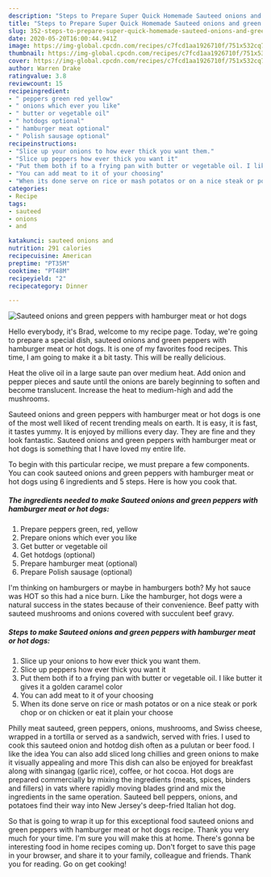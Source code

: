 ```yaml
---
description: "Steps to Prepare Super Quick Homemade Sauteed onions and green peppers with hamburger meat or hot dogs"
title: "Steps to Prepare Super Quick Homemade Sauteed onions and green peppers with hamburger meat or hot dogs"
slug: 352-steps-to-prepare-super-quick-homemade-sauteed-onions-and-green-peppers-with-hamburger-meat-or-hot-dogs
date: 2020-05-20T16:00:44.941Z
image: https://img-global.cpcdn.com/recipes/c7fcd1aa1926710f/751x532cq70/sauteed-onions-and-green-peppers-with-hamburger-meat-or-hot-dogs-recipe-main-photo.jpg
thumbnail: https://img-global.cpcdn.com/recipes/c7fcd1aa1926710f/751x532cq70/sauteed-onions-and-green-peppers-with-hamburger-meat-or-hot-dogs-recipe-main-photo.jpg
cover: https://img-global.cpcdn.com/recipes/c7fcd1aa1926710f/751x532cq70/sauteed-onions-and-green-peppers-with-hamburger-meat-or-hot-dogs-recipe-main-photo.jpg
author: Warren Drake
ratingvalue: 3.8
reviewcount: 15
recipeingredient:
- " peppers green red yellow"
- " onions which ever you like"
- " butter or vegetable oil"
- " hotdogs optional"
- " hamburger meat optional"
- " Polish sausage optional"
recipeinstructions:
- "Slice up your onions to how ever thick you want them."
- "Slice up peppers how ever thick you want it"
- "Put them both if to a frying pan with butter or vegetable oil. I like butter it gives it a golden caramel color"
- "You can add meat to it of your choosing"
- "When its done serve on rice or mash potatos or on a nice steak or pork chop or on chicken or eat it plain your choose"
categories:
- Recipe
tags:
- sauteed
- onions
- and

katakunci: sauteed onions and 
nutrition: 291 calories
recipecuisine: American
preptime: "PT35M"
cooktime: "PT48M"
recipeyield: "2"
recipecategory: Dinner

---
```



![Sauteed onions and green peppers with hamburger meat or hot dogs](https://img-global.cpcdn.com/recipes/c7fcd1aa1926710f/751x532cq70/sauteed-onions-and-green-peppers-with-hamburger-meat-or-hot-dogs-recipe-main-photo.jpg)

Hello everybody, it's Brad, welcome to my recipe page. Today, we're going to prepare a special dish, sauteed onions and green peppers with hamburger meat or hot dogs. It is one of my favorites food recipes. This time, I am going to make it a bit tasty. This will be really delicious.

Heat the olive oil in a large saute pan over medium heat. Add onion and pepper pieces and saute until the onions are barely beginning to soften and become translucent. Increase the heat to medium-high and add the mushrooms.

Sauteed onions and green peppers with hamburger meat or hot dogs is one of the most well liked of recent trending meals on earth. It is easy, it is fast, it tastes yummy. It is enjoyed by millions every day. They are fine and they look fantastic. Sauteed onions and green peppers with hamburger meat or hot dogs is something that I have loved my entire life.


To begin with this particular recipe, we must prepare a few components. You can cook sauteed onions and green peppers with hamburger meat or hot dogs using 6 ingredients and 5 steps. Here is how you cook that.

<!--inarticleads1-->

##### The ingredients needed to make Sauteed onions and green peppers with hamburger meat or hot dogs:

1. Prepare  peppers green, red, yellow
1. Prepare  onions which ever you like
1. Get  butter or vegetable oil
1. Get  hotdogs (optional)
1. Prepare  hamburger meat (optional)
1. Prepare  Polish sausage (optional)


I&#39;m thinking on hamburgers or maybe in hamburgers both? My hot sauce was HOT so this had a nice burn. Like the hamburger, hot dogs were a natural success in the states because of their convenience. Beef patty with sauteed mushrooms and onions covered with succulent beef gravy. 

<!--inarticleads2-->

##### Steps to make Sauteed onions and green peppers with hamburger meat or hot dogs:

1. Slice up your onions to how ever thick you want them.
1. Slice up peppers how ever thick you want it
1. Put them both if to a frying pan with butter or vegetable oil. I like butter it gives it a golden caramel color
1. You can add meat to it of your choosing
1. When its done serve on rice or mash potatos or on a nice steak or pork chop or on chicken or eat it plain your choose


Philly meat sauteed, green peppers, onions, mushrooms, and Swiss cheese, wrapped in a tortilla or served as a sandwich, served with fries. I used to cook this sauteed onion and hotdog dish often as a pulutan or beer food. I like the idea You can also add sliced long chillies and green onions to make it visually appealing and more This dish can also be enjoyed for breakfast along with sinangag (garlic rice), coffee, or hot cocoa. Hot dogs are prepared commercially by mixing the ingredients (meats, spices, binders and fillers) in vats where rapidly moving blades grind and mix the ingredients in the same operation. Sauteed bell peppers, onions, and potatoes find their way into New Jersey&#39;s deep-fried Italian hot dog. 

So that is going to wrap it up for this exceptional food sauteed onions and green peppers with hamburger meat or hot dogs recipe. Thank you very much for your time. I'm sure you will make this at home. There's gonna be interesting food in home recipes coming up. Don't forget to save this page in your browser, and share it to your family, colleague and friends. Thank you for reading. Go on get cooking!
